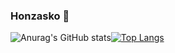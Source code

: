 ### Honzasko :crown:
![Anurag's GitHub stats](https://github-readme-stats.vercel.app/api?username=Honzasko&count_private=true&theme=merko)[![Top Langs](https://github-readme-stats.vercel.app/api/top-langs/?username=Honzasko&layout=compact)](https://github.com/anuraghazra/github-readme-stats)
